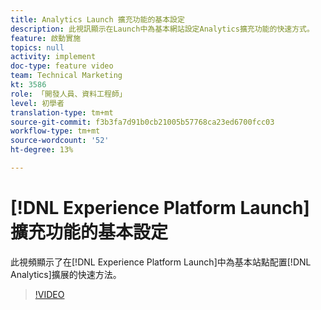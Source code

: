```yaml
---
title: Analytics Launch 擴充功能的基本設定
description: 此視訊顯示在Launch中為基本網站設定Analytics擴充功能的快速方式。
feature: 啟動實施
topics: null
activity: implement
doc-type: feature video
team: Technical Marketing
kt: 3586
role: 「開發人員、資料工程師」
level: 初學者
translation-type: tm+mt
source-git-commit: f3b3fa7d91b0cb21005b57768ca23ed6700fcc03
workflow-type: tm+mt
source-wordcount: '52'
ht-degree: 13%

---
```



# [!DNL Experience Platform Launch]擴充功能的基本設定

此視頻顯示了在[!DNL Experience Platform Launch]中為基本站點配置[!DNL Analytics]擴展的快速方法。

>[!VIDEO](https://video.tv.adobe.com/v/28751/?quality=12)
